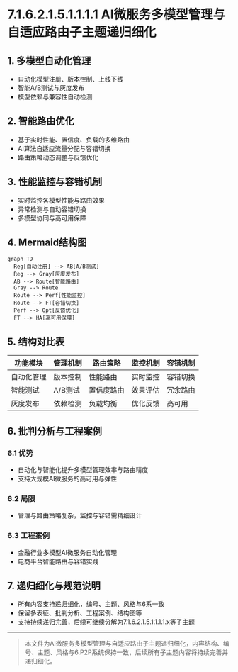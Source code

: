 # 7.1.6.2.1.5.1.1.1.1 AI微服务多模型管理与自适应路由子主题递归细化

## 1. 多模型自动化管理

- 自动化模型注册、版本控制、上线下线
- 智能A/B测试与灰度发布
- 模型依赖与兼容性自动检测

## 2. 智能路由优化

- 基于实时性能、置信度、负载的多维路由
- AI算法自适应流量分配与容错切换
- 路由策略动态调整与反馈优化

## 3. 性能监控与容错机制

- 实时监控各模型性能与路由效果
- 异常检测与自动容错切换
- 多模型协同与高可用保障

## 4. Mermaid结构图

```mermaid
graph TD
  Reg[自动注册] --> AB[A/B测试]
  Reg --> Gray[灰度发布]
  AB --> Route[智能路由]
  Gray --> Route
  Route --> Perf[性能监控]
  Route --> FT[容错切换]
  Perf --> Opt[反馈优化]
  FT --> HA[高可用保障]
```

## 5. 结构对比表

| 功能模块   | 管理机制   | 路由策略   | 监控机制   | 容错机制   |
|------------|------------|------------|------------|------------|
| 自动化管理 | 版本控制   | 性能路由   | 实时监控   | 容错切换   |
| 智能测试   | A/B测试    | 置信度路由 | 效果评估   | 冗余路由   |
| 灰度发布   | 依赖检测   | 负载均衡   | 优化反馈   | 高可用     |

## 6. 批判分析与工程案例

### 6.1 优势

- 自动化与智能化提升多模型管理效率与路由精度
- 支持大规模AI微服务的高可用与弹性

### 6.2 局限

- 管理与路由策略复杂，监控与容错需精细设计

### 6.3 工程案例

- 金融行业多模型AI微服务自动化管理
- 电商平台智能路由与容错实践

## 7. 递归细化与规范说明

- 所有内容支持递归细化，编号、主题、风格与6系一致
- 保留多表征、批判分析、工程案例、结构图等
- 支持持续递归完善，后续可继续分解为7.1.6.2.1.5.1.1.1.1.x等子主题

---
> 本文件为AI微服务多模型管理与自适应路由子主题递归细化，内容结构、编号、主题、风格与6.P2P系统保持一致，后续所有子主题内容将持续完善并递归细化。
